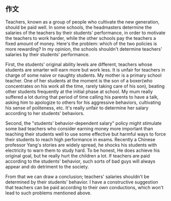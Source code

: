 ## 作文

<!-- Teachers should be paid according to how well their students perform -->

Teachers, known as a group of people who cultivate the new generation, should be paid well.
In some schools, the headmasters determine the salaries of the teachers by their students'
performance, in order to motivate the teachers to work harder, while the other schools pay
the teachers a fixed amount of money. Here's the problem: which of the two policies is more
rewarding? In my opinion, the schools shouldn't determine teachers' salaries by their
students' performance.

<!--            innate/inborn talent                     -->
First, the students' original ability levels are different, teachers whose students are
smarter will earn more but work less. It is unfair for teachers in charge of some naive or
naughty students. My mother is a primary school teacher. One of her students at the moment
is the son of a boxer(who concentrates on his work all the time, rarely taking care of his
son), beating other students frequently at the initial phase at school. My mum really
suffered a lot during that period of time calling his parents to have a talk, asking him
to apologize to others for his aggressive behaviors, cultivating his sense of politeness,
etc. It's really unfair to determine her salary according to her students' behaviors.

Second, the "students' behavior-dependent salary" policy might stimulate some bad teachers
who consider earning money more important than teaching their students well to use some
effective but harmful ways to force their students to reach high performance in exams.
Recently a Chinese professor Yang's stories are widely spread, he shocks his students
with electricity to warn them to study hard. To be honest, He does achieve his original
goal, but he really hurt the children a lot. If teachers are paid according to the
students' behavior, such sorts of bad guys will always appear and do detriment to the
society.

From that we can draw a conclusion; teachers' salaries shouldn't be determined by their
students' behavior. I have a constructive suggestion that teachers can be paid according
to their own conductions, which won't lead to such problems mentioned above.


